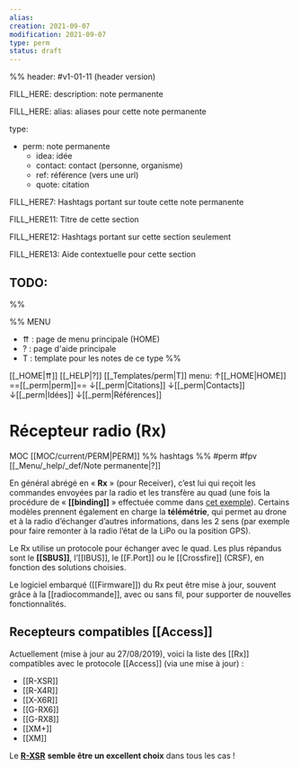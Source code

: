 ```yaml
---
alias:
creation: 2021-09-07
modification: 2021-09-07
type: perm
status: draft
---
```


%%
header: #v1-01-11 (header version)

FILL_HERE:
description: note permanente

FILL_HERE:
alias: aliases pour cette note permanente

type:
- perm: note permanente
  - idea: idée
  - contact: contact (personne, organisme)
  - ref: référence (vers une url)
  - quote: citation

FILL_HERE7:
Hashtags portant sur toute cette note permanente

FILL_HERE11:
Titre de cette section

FILL_HERE12:
Hashtags portant sur cette section seulement

FILL_HERE13:
Aide contextuelle pour cette section

TODO:
- 
%%

%% MENU
- ⇈ : page de menu principale (HOME)
- ? : page d'aide principale
- T : template pour les notes de ce type
%%

[[_HOME|⇈]] [[_HELP|?]] [[_Templates/perm|T]] menu: ↑[[_HOME|HOME]] ==[[_perm|perm]]== ↓[[_perm|Citations]] ↓[[_perm|Contacts]] ↓[[_perm|Idées]] ↓[[_perm|Références]]

# Récepteur radio (Rx)
MOC [[MOC/current/PERM|PERM]] %% hashtags %% #perm #fpv [[_Menu/_help/_def/Note permanente|?]]

En général abrégé en « **Rx** » (pour Receiver), c’est lui qui reçoit les commandes envoyées par la radio et les transfère au quad (une fois la procédure de « **[[binding]]** » effectuée comme dans [cet exemple](https://www.youtube.com/watch?v=jhblEwYsMMg)). Certains modèles prennent également en charge la **télémétrie**, qui permet au drone et à la radio d’échanger d’autres informations, dans les 2 sens (par exemple pour faire remonter à la radio l’état de la LiPo ou la position GPS).

Le Rx utilise un protocole pour échanger avec le quad. Les plus répandus sont le **[[SBUS]]**, l’[[IBUS]], le [[F.Port]] ou le [[Crossfire]] (CRSF), en fonction des solutions choisies.

Le logiciel embarqué ([[Firmware]]) du Rx peut être mise à jour, souvent grâce à la [[radiocommande]], avec ou sans fil, pour supporter de nouvelles fonctionnalités.

## Recepteurs compatibles [[Access]]
Actuellement (mise à jour au 27/08/2019), voici la liste des [[Rx]] compatibles avec le protocole [[Access]] (via une mise à jour) :
- [[R-XSR]]
- [[R-X4R]]
- [[X-X6R]]
- [[G-RX6]]
- [[G-RX8]]
- [[XM+]]
- [[XM]]

Le [**R-XSR**](https://www.studiosport.fr/recepteur-frsky-r-xsr-a14022.html) **semble être un excellent choix** dans tous les cas !